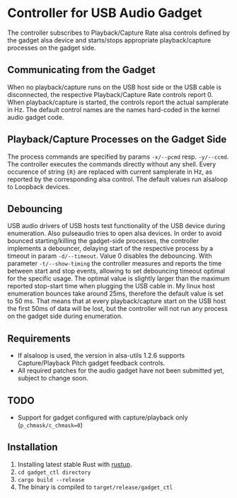 # Controller for USB Audio Gadget
The controller subscribes to Playback/Capture Rate alsa controls defined by the gadget alsa device and starts/stops appropriate playback/capture processes on the gadget side.

## Communicating from the Gadget
When no playback/capture runs on the USB host side or the USB cable is disconnected, the respective Playback/Capture Rate controls report 0. When playback/capture is started, the controls report the actual samplerate in Hz. The default control names are the names hard-coded in the kernel audio gadget code.

## Playback/Capture Processes on the Gadget Side
The process commands are specified by params `-x/--pcmd` resp. `-y/--ccmd`. The controller executes the commands directly without any shell. Every occurence of string `{R}` are replaced with current samplerate in Hz, as reported by the corresponding alsa control.
The default values run alsaloop to Loopback devices.

## Debouncing
USB audio drivers of USB hosts test functionality of the USB device during enumeration. Also pulseaudio tries to open alsa devices. In order to avoid bounced starting/killing the gadget-side processes, the controller implements a debouncer, delaying start of the respective process by a timeout in param `-d/--timeout`. Value 0 disables the debouncing. With parameter `-t/--show-timing` the controller measures and reports the time between start and stop events, allowing to set debouncing timeout optimal for the specific usage. The optimal value is slightly larger than the maximum reported stop-start time when plugging the USB cable in. My linux host enumeration bounces take around 25ms, therefore the default value is set to 50 ms. That means that at every playback/capture start on the USB host the first 50ms of data will be lost, but the controller will not run any process on the gadget side during enumeration.

## Requirements
* If alsaloop is used, the version in alsa-utils 1.2.6 supports Capture/Playback Pitch gadget feedback controls.
* All required patches for the audio gadget have not been submitted yet, subject to change soon.

## TODO
* Support for gadget configured with capture/playback only (`p_chmask/c_chmask=0`)

## Installation
1. Installing latest stable Rust with [rustup](https://www.rust-lang.org/tools/install).
2. `cd gadget_ctl directory`
3. `cargo build --release`
4. The binary is compiled to `target/release/gadget_ctl`
